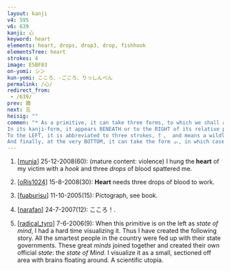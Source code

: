 ```yaml
---
layout: kanji
v4: 595
v6: 639
kanji: 心
keyword: heart
elements: heart, drops, drop3, drop, fishhook
elementsTree: heart
strokes: 4
image: E5BF83
on-yomi: シン
kun-yomi: こころ、-ごころ、りっしんべん
permalink: /心/
redirect_from:
 - /639/
prev: 磨
next: 忘
heisig: ""
commen: "* As a primitive, it can take three forms, to which we shall assign three distinct meanings.
In its kanji-form, it appears BENEATH or to the RIGHT of its relative primitive and means th physical organ of the <i>heart</i>.<br />
To the LEFT, it is abbreviated to three strokes, ⺖,  and means a wildly emotional <i>state of mind</i>.
And finally, at the very BOTTOM, it can take the form ⺗, in which case we give it the meaning of a <i>valentine</i>."
---
```


1) [<a href="http://kanji.koohii.com/profile/munia">munia</a>] 25-12-2008(60): (mature content: violence) I hung the<strong> heart</strong> of my victim with a <em>hook</em> and three <em>drops</em> of blood spattered me.

2) [<a href="http://kanji.koohii.com/profile/oRis1024">oRis1024</a>] 15-8-2008(30): <strong>Heart</strong> needs three drops of blood to work.

3) [<a href="http://kanji.koohii.com/profile/fuaburisu">fuaburisu</a>] 11-10-2005(15): Pictograph, see book.

4) [<a href="http://kanji.koohii.com/profile/narafan">narafan</a>] 24-7-2007(12): こころ！.

5) [<a href="http://kanji.koohii.com/profile/radical_tyro">radical_tyro</a>] 7-6-2006(9): When this primitive is on the left as <em>state of mind</em>, I had a hard time visualizing it. Thus I have created the following story. All the smartest people in the country were fed up with their state governments. These great <em>minds</em> joined together and created their own official <em>state</em>: the <em>state of Mind</em>. I visualize it as a small, sectioned off area with brains floating around. A scientific utopia.

